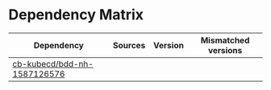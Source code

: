 # Dependency Matrix

Dependency | Sources | Version | Mismatched versions
---------- | ------- | ------- | -------------------
[cb-kubecd/bdd-nh-1587126576](https://github.com/cb-kubecd/bdd-nh-1587126576.git) |  | []() | 
